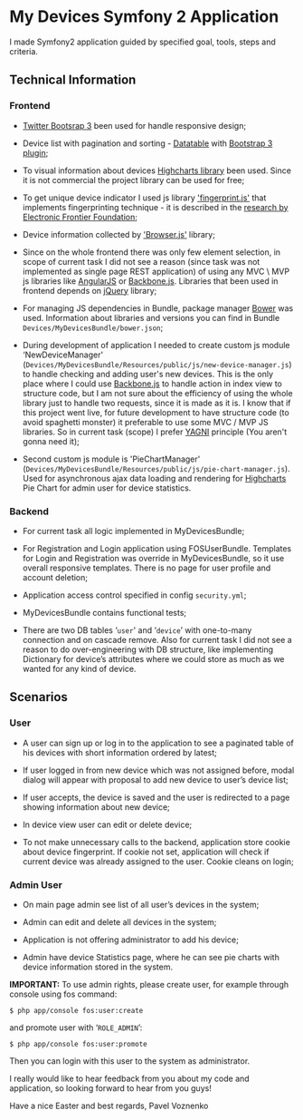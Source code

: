 My Devices Symfony 2 Application
================================

I made Symfony2 application guided by specified goal, tools, steps and criteria.

Technical Information
---------------------

### Frontend

  * [Twitter Bootsrap 3][1] been used for handle responsive design;

  * Device list with pagination and sorting - [Datatable][2] with [Bootstrap 3 plugin][3];

  * To visual information about devices [Highcharts library][4] been used. Since it is not commercial the project
    library can be used for free;

  * To get unique device indicator I used js library ['fingerprint.js'][5] that implements fingerprinting technique - it
    is described in the [research by Electronic Frontier Foundation][6];

  * Device information collected by ['Browser.js'][7] library;

  * Since on the whole frontend there was only few element selection, in scope of current task I did not see a reason
    (since task was not implemented as single page REST application) of using any MVC \ MVP js libraries like [AngularJS][8]
    or [Backbone.js][9]. Libraries that been used in frontend depends on [jQuery][10] library;

  * For managing JS dependencies in Bundle, package manager [Bower][11] was used. Information about libraries and
    versions you can find in Bundle `Devices/MyDevicesBundle/bower.json`;

  * During development of application I needed to create custom js module ‘NewDeviceManager'
    (`Devices/MyDevicesBundle/Resources/public/js/new-device-manager.js`) to handle checking and adding user's new devices.
    This is the only place where I could use [Backbone.js][9] to handle action in index view to structure code, but I am not
    sure about the efficiency of using the whole library just to handle two requests, since it is made as it is. I know that if
    this project went live, for future development to have structure code (to avoid spaghetti monster) it preferable to
    use some MVC / MVP JS libraries. So in current task (scope) I prefer [YAGNI][12] principle (You aren't gonna need it);

  * Second custom js module is 'PieChartManager' (`Devices/MyDevicesBundle/Resources/public/js/pie-chart-manager.js`).
    Used for asynchronous ajax data loading and rendering for [Highcharts][4] Pie Chart for admin user for device statistics.

### Backend

  * For current task all logic implemented in MyDevicesBundle;

  * For Registration and Login application using FOSUserBundle. Templates for Login and Registration was override in
    MyDevicesBundle, so it use overall responsive templates. There is no page for user profile and account deletion;

  * Application access control specified in config `security.yml`;

  * MyDevicesBundle contains functional tests;

  * There are two DB tables ‘`user`' and ‘`device`’ with one-to-many connection and on cascade remove. Also for current
    task I did not see a reason to do over-engineering with DB structure, like implementing Dictionary for device’s attributes
    where we could store as much as we wanted for any kind of device.

Scenarios
---------

### User

  * A user can sign up or log in to the application to see a paginated table of his devices with short information ordered
    by latest;

  * If user logged in from new device which was not assigned before, modal dialog will appear with proposal to add new
    device to user’s device list;

  * If user accepts, the device is saved and the user is redirected to a page showing information about new device;

  * In device view user can edit or delete device;

  * To not make unnecessary calls to the backend, application store cookie about device fingerprint. If cookie not set,
    application will check if current device was already assigned to the user. Cookie cleans on login;

### Admin User

  * On main page admin see list of all user’s devices in the system;

  * Admin can edit and delete all devices in the system;

  * Application is not offering administrator to add his device;

  * Admin have device Statistics page, where he can see pie charts with device information stored in the system.

**IMPORTANT:** To use admin rights, please create user, for example through console using fos command:

    $ php app/console fos:user:create

and promote user with ‘`ROLE_ADMIN`’:

    $ php app/console fos:user:promote

Then you can login with this user to the system as administrator.



I really would like to hear feedback from you about my code and application, so looking forward to hear from you guys!

Have a nice Easter and best regards,
Pavel Voznenko

[1]: http://getbootstrap.com/
[2]: https://datatables.net/
[3]: https://github.com/Jowin/Datatables-Bootstrap3
[4]: http://www.highcharts.com/
[5]: https://github.com/Valve/fingerprintjs
[6]: https://panopticlick.eff.org/browser-uniqueness.pdf
[7]: https://github.com/thorst/Browser
[8]: https://angularjs.org/
[9]: http://backbonejs.org/
[10]: http://jquery.com/
[11]: https://github.com/bower/bower
[12]: http://en.wikipedia.org/wiki/You_aren't_gonna_need_it